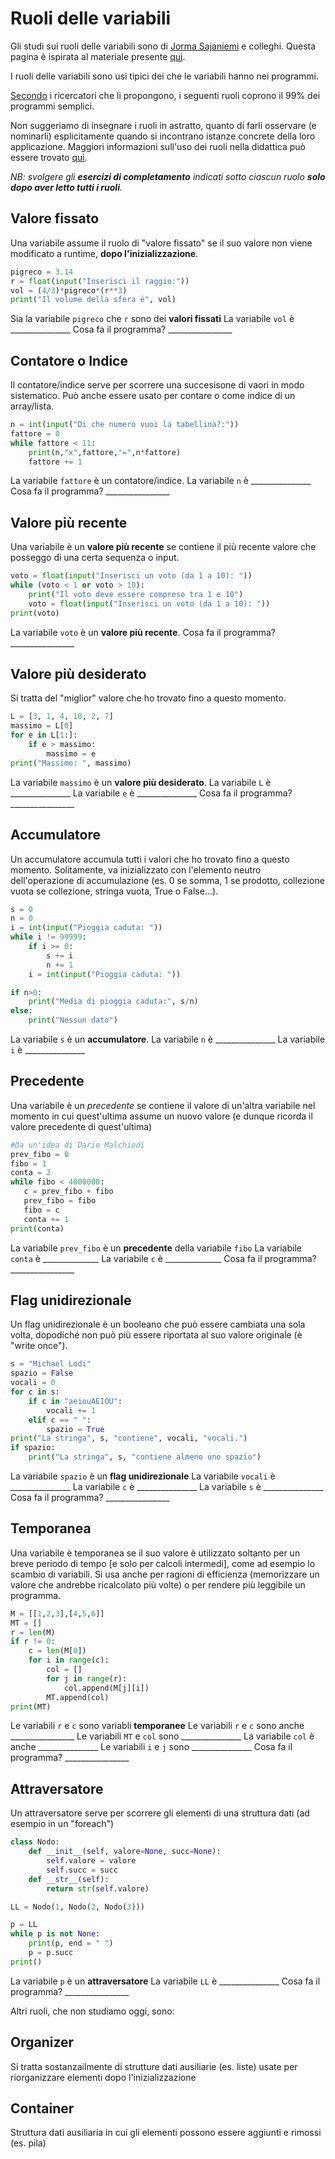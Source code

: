 # Ruoli delle variabili

Gli studi sui ruoli delle variabili sono di [Jorma Sajaniemi](http://saja.kapsi.fi/) e colleghi. 
Questa pagina è ispirata al materiale presente [qui](http://saja.kapsi.fi/var_roles/).

I ruoli delle variabili sono usi tipici dei che le variabili hanno nei programmi.

[Secondo](https://web.archive.org/web/20170809094739id_/http://cs.joensuu.fi/~saja/var_roles/abstracts/cse05.pdf) i ricercatori che li propongono, i seguenti ruoli coprono il 99% dei programmi semplici.

Non suggeriamo di insegnare i ruoli in astratto, quanto di farli osservare (e nominarli) esplicitamente quando si incontrano istanze concrete della loro applicazione.
Maggiori informazioni sull'uso dei ruoli nella didattica può essere trovato [qui](http://saja.kapsi.fi/var_roles/teaching.html).

*NB: svolgere gli **esercizi di completamento** indicati sotto ciascun ruolo **solo dopo aver letto tutti i ruoli**.*

## Valore fissato
Una variabile assume il ruolo di "valore fissato" se il suo valore non viene modificato a runtime, **dopo l'inizializzazione**. 

```python
pigreco = 3.14
r = float(input("Inserisci il raggio:"))
vol = (4/3)*pigreco*(r**3)
print("Il volume della sfera è", vol)
```

Sia la variabile ```pigreco``` che ```r``` sono dei **valori fissati**
La variabile ```vol``` è  _______________
Cosa fa il programma? ________________

## Contatore o Indice

Il contatore/indice serve per scorrere una succesisone di vaori in modo sistematico. Può anche essere usato per contare o come indice di un array/lista.

```python
n = int(input("Di che numero vuoi la tabellina?:"))
fattore = 0
while fattore < 11:
    print(n,"x",fattore,"=",n*fattore)
    fattore += 1
```
La variabile ```fattore``` è un contatore/indice.
La variabile ```n``` è  _______________
Cosa fa il programma? ________________

## Valore più recente

Una variabile è un **valore più recente** se contiene il più recente valore che posseggo di una certa sequenza o input.

```python
voto = float(input("Inserisci un voto (da 1 a 10): "))
while (voto < 1 or voto > 10):
    print("Il voto deve essere compreso tra 1 e 10")
    voto = float(input("Inserisci un voto (da 1 a 10): "))
print(voto)
```

La variabile ```voto``` è un **valore più recente**.
Cosa fa il programma? ________________

## Valore più desiderato

Si tratta del "miglior" valore che ho trovato fino a questo momento.

```python
L = [3, 1, 4, 10, 2, 7]
massimo = L[0]
for e in L[1:]:
    if e > massimo:
        massimo = e
print("Massimo: ", massimo)
```

La variabile ```massimo``` è un **valore più desiderato**.
La variabile ```L``` è  _______________
La variabile ```e``` è  _______________
Cosa fa il programma? ________________


## Accumulatore
Un accumulatore accumula tutti i valori che ho trovato fino a questo momento. Solitamente, va inizializzato con l'elemento neutro dell'operazione di accumulazione (es. 0 se somma, 1 se prodotto, collezione vuota se collezione, stringa vuota, True o False...).

```python
s = 0
n = 0
i = int(input("Pioggia caduta: "))
while i != 99999:
    if i >= 0:
        s += i
        n += 1
    i = int(input("Pioggia caduta: "))

if n>0:
    print("Media di pioggia caduta:", s/n)
else:
    print("Nessun dato")
```

La variabile ```s``` è un **accumulatore**.
La variabile ```n``` è  _______________
La variabile ```i``` è  _______________



## Precedente
Una variabile è un *precedente* se contiene il valore di un'altra variabile nel momento in cui quest'ultima assume un nuovo valore (e dunque ricorda il valore precedente di quest'ultima)

```python
#Da un'idea di Dario Malchiodi
prev_fibo = 0
fibo = 1
conta = 2
while fibo < 4000000:
   c = prev_fibo + fibo
   prev_fibo = fibo
   fibo = c
   conta += 1
print(conta)
```
La variabile ```prev_fibo``` è un **precedente** della variabile ```fibo```
La variabile ```conta``` è ______________
La variabile ```c``` è ______________
Cosa fa il programma? ________________

## Flag unidirezionale

Un flag unidirezionale è un booleano che può essere cambiata una sola volta, dopodiché non può più essere riportata al suo valore originale (è "write once").


```python
s = "Michael Lodi"
spazio = False
vocali = 0
for c in s:
    if c in "aeiouAEIOU":
        vocali += 1
    elif c == " ":
        spazio = True
print("La stringa", s, "contiene", vocali, "vocali.")
if spazio:
    print("La stringa", s, "contiene almeno uno spazio")
```

La variabile ```spazio``` è un **flag unidirezionale**
La variabile ```vocali``` è  _______________
La variabile ```c``` è  _______________
La variabile ```s``` è  _______________
Cosa fa il programma? ________________

## Temporanea

Una variabile è temporanea se il suo valore è utilizzato soltanto per un breve periodo di tempo [e solo per calcoli intermedi], come ad esempio lo scambio di variabili. Si usa anche per ragioni di efficienza (memorizzare un valore che andrebbe ricalcolato più volte) o per rendere più leggibile un programma.

```python
M = [[1,2,3],[4,5,6]]
MT = []
r = len(M)
if r != 0:
    c = len(M[0])
    for i in range(c): 
        col = [] 
        for j in range(r): 
            col.append(M[j][i])
        MT.append(col)
print(MT)
```
Le variabili ```r``` e  ```c``` sono variabli **temporanee**
Le variabili ```r``` e  ```c``` sono anche ________________
Le variabili ```MT``` e ```col``` sono _______________
La variabile ```col``` è anche _______________
Le variabili ```i``` e ```j``` sono _______________
Cosa fa il programma? ________________




## Attraversatore

Un attraversatore serve per scorrere gli elementi di una struttura dati (ad esempio in un "foreach")

```python
class Nodo:
    def __init__(self, valore=None, succ=None):
        self.valore = valore
        self.succ = succ
    def __str__(self):
        return str(self.valore)

LL = Nodo(1, Nodo(2, Nodo(3)))

p = LL
while p is not None:
    print(p, end = " ")
    p = p.succ
print()
```

La variabile ```p``` è un **attraversatore**
La variabile ```LL``` è  _______________
Cosa fa il programma? ________________





Altri ruoli, che non studiamo oggi, sono:

## Organizer
Si tratta sostanzailmente di strutture dati ausiliarie (es. liste)  usate per riorganizzare elementi dopo l'inizializzazione
## Container
Struttura dati ausiliaria in cui gli elementi possono essere aggiunti e rimossi (es. pila)

